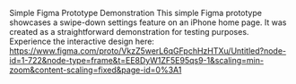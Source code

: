 Simple Figma Prototype Demonstration
This simple Figma prototype showcases a swipe-down settings feature on an iPhone home page. It was created as a straightforward demonstration for testing purposes. 
Experience the interactive design here: https://www.figma.com/proto/VkzZ5werL6qGFpchHzHTXu/Untitled?node-id=1-722&node-type=frame&t=EE8DyW1ZF5E95qs9-1&scaling=min-zoom&content-scaling=fixed&page-id=0%3A1
